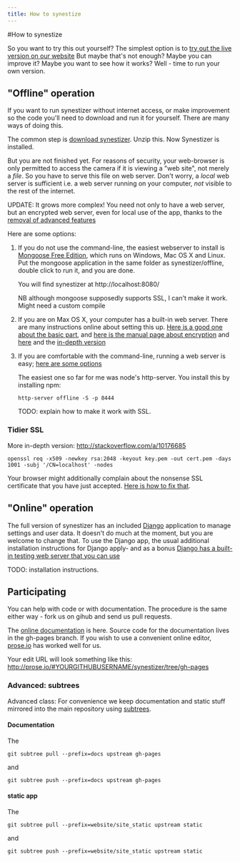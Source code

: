 ```yaml
---
title: How to synestize
---
```


#How to synestize

So you want to try this out yourself?
The simplest option is to [try out the live version on our website](http://synestizer.com)
But maybe that's not enough? Maybe you can improve it? Maybe you want to see how it works? Well - time to run your own version.

## "Offline" operation

If you want to run synestizer without internet access, or make improvement so the code you'll need to download and run it for yourself.
There are many ways of doing this.

The common step is [download synestizer](https://github.com/synestize/synestizer/archive/master.zip).
Unzip this. Now Synestizer is installed.

But you are not finished yet. For reasons of security, your web-browser is only permitted to access the camera if it is viewing a "web site", not merely a *file*. So you have to serve this file on web server.
Don't worry, a *local* web server is sufficient i.e. a web server running on your computer, *not* visible to the rest of the internet.

UPDATE: It grows more complex! You need not only to have a web server, but an encrypted web server, even  for local use of the app, thanks to the [removal of advanced features ](https://sites.google.com/a/chromium.org/dev/Home/chromium-security/deprecating-powerful-features-on-insecure-origins)

Here are some options:

1. If you do not use the command-line, the easiest webserver to install is [Mongoose Free Edition](http://cesanta.com/mongoose.shtml), which runs on Windows, Mac OS X and Linux. Put the mongoose application in the same folder as synestizer/offline, double click to run it, and you are done.

   You will find synestizer at http://localhost:8080/

   NB although mongoose supposedly supports SSL, I can't make it work.
   Might need a custom compile

2. If you are on Max OS X, your computer has a built-in web server. There are many instructions online about setting this up. [Here is a good one about the basic part](http://macosxautomation.com/workshops/sharing/03.html), and [here is the manual page about encryption](https://support.apple.com/kb/PH15666?locale=en_US) and [here](https://support.apple.com/kb/PH14003?locale=en_US) and the [in-depth version](https://blog.httpwatch.com/2013/12/12/five-tips-for-using-self-signed-ssl-certificates-with-ios/)
3. If you are comfortable with the command-line, running a web server is easy; [here are some options](https://gist.github.com/willurd/5720255)

   The easiest one so far for me was node's http-server. You install this by installing npm:
   
       http-server offline -S -p 8444

   TODO: explain how to make it work with SSL.


### Tidier SSL

More in-depth version: http://stackoverflow.com/a/10176685
````
openssl req -x509 -newkey rsa:2048 -keyout key.pem -out cert.pem -days 1001 -subj '/CN=localhost' -nodes
````

Your browser might additionally complain about the nonsense SSL certificate that you have just accepted. [Here is how to fix that](http://stackoverflow.com/a/15076602).

## "Online" operation

The full version of synestizer has an included [Django](https://www.djangoproject.com/) application to manage settings and user data. 
It doesn't do much at the moment, but you are welcome to change that.
To use the Django app, the usual additional installation instructions for Django apply- and as a bonus [Django has a built-in testing web server that you can use ](https://docs.djangoproject.com/en/1.8/intro/tutorial01/#the-development-server)

TODO: installation instructions.

## Participating

You can help with code or with documentation. The procedure is the same either way - fork us on gihub and send us pull requests.

The [online documentation](https://synestize.github.io/synestizer/) is here.
Source code for the documentation lives in the gh-pages branch. If you wish to use a convenient online editor, [prose.io](http://prose.io/) has worked well for us.

Your edit URL will look something like this: http://prose.io/#YOURGITHUBUSERNAME/synestizer/tree/gh-pages

### Advanced:  subtrees

Advanced class: For convenience we keep documentation and static stuff mirrored
into the main repository using [subtrees](http://blogs.atlassian.com/2013/05/alternatives-to-git-submodule-git-subtree/).

#### Documentation

The 

    git subtree pull --prefix=docs upstream gh-pages
    
and

    git subtree push --prefix=docs upstream gh-pages

#### static app

The 

    git subtree pull --prefix=website/site_static upstream static
    
and

    git subtree push --prefix=website/site_static upstream static
